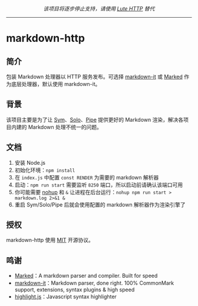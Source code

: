 <p align = "center">
<em>该项目将逐步停止支持，请使用 <a href="https://github.com/88250/lute-http">Lute HTTP</a> 替代</em>
</p>

---

# markdown-http

## 简介

包装 Markdown 处理器以 HTTP 服务发布。可选择 [markdown-it](https://github.com/markdown-it/markdown-it) 或 [Marked](https://github.com/markedjs/marked) 作为底层处理器，默认使用 markdown-it。

## 背景

该项目主要是为了让 [Sym](https://github.com/88250/symphony)、[Solo](https://github.com/88250/solo)、[Pipe](https://github.com/88250/pipe) 提供更好的 Markdown 渲染，解决各项目内建的 Markdown 处理不统一的问题。

## 文档

1. 安装 Node.js
2. 初始化环境：`npm install`
3. 在 `index.js` 中配置 `const RENDER` 为需要的 markdown 解析器
4. 启动：`npm run start` 需要监听 `8250` 端口，所以启动前请确认该端口可用
5. 你可能需要 [nohup](https://hacpai.com/man?cmd=nohup) 和 `&` 让进程在后台运行：`nohup npm run start > markdown.log 2>&1 &`
6. 重启 Sym/Solo/Pipe 后就会使用配置的 markdown 解析器作为渲染引擎了

## 授权

markdown-http 使用 [MIT](https://opensource.org/licenses/MIT) 开源协议。

## 鸣谢

* [Marked](https://github.com/markedjs/marked)：A markdown parser and compiler. Built for speed
* [markdown-it](https://github.com/markdown-it/markdown-it)：Markdown parser, done right. 100% CommonMark support, extensions, syntax plugins & high speed
* [highlight.js](https://github.com/highlightjs/highlight.js)：Javascript syntax highlighter
